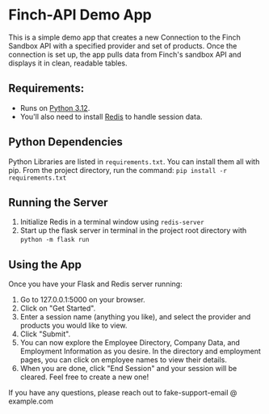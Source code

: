 # Finch-API Demo App

This is a simple demo app that creates a new Connection to the Finch Sandbox API with a specified provider and set of products. Once the connection is set up, the app pulls data from Finch's sandbox API and displays it in clean, readable tables. 


## Requirements:

- Runs on [Python 3.12](https://www.python.org/downloads/).
- You'll also need to install [Redis](https://redis.io/docs/latest/operate/oss_and_stack/install/) to handle session data.


## Python Dependencies

Python Libraries are listed in `requirements.txt`. You can install them all with pip. From the project directory, run the command:
`pip install -r requirements.txt `


## Running the Server

1. Initialize Redis in a terminal window using `redis-server`
2. Start up the flask server in terminal in the project root directory with `python -m flask run`


## Using the App

Once you have your Flask and Redis server running:
1. Go to 127.0.0.1:5000 on your browser. 
2. Click on "Get Started".
3. Enter a session name (anything you like), and select the provider and products you would like to view. 
4. Click "Submit".
5. You can now explore the Employee Directory, Company Data, and Employment Information as you desire. In the directory and employment pages, you can click on employee names to view their details. 
6. When you are done, click "End Session" and your session will be cleared. Feel free to create a new one!

If you have any questions, please reach out to fake-support-email @ example.com